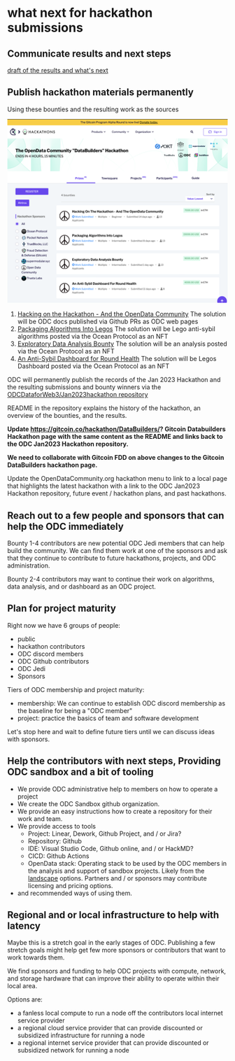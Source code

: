# what next for hackathon submissions

## Communicate results and next steps 

[draft of the results and what's next](https://docs.google.com/document/d/11N5Y3sPvhJ0Hy_w0sjdlbH1wcv8E5c9hl6r8fvsY9ck/edit?usp=sharing)

## Publish hackathon materials permanently

Using these bounties and the resulting work as the sources

![odc-jan2023-hackathon.png](odc-jan2023-hackathon.png)

1. [Hacking on the Hackathon - And the OpenData Community](https://gitcoin.co/issue/29677) The solution will be ODC docs published via Github PRs as ODC web pages
2. [Packaging Algorithms Into Legos](https://gitcoin.co/issue/29676) The solution will be Lego anti-sybil algorithms posted via the Ocean Protocol as an NFT
3. [Exploratory Data Analysis Bounty](https://gitcoin.co/issue/29675) The solution will be an analysis posted via the Ocean Protocol as an NFT
4. [An Anti-Sybil Dashboard for Round Health](https://gitcoin.co/issue/29674) The solution will be Legos Dashboard posted via the Ocean Protocol as an NFT

ODC will permanently publish the records of the Jan 2023 Hackathon and the resulting submissions and bounty winners via the [ODCDataforWeb3/Jan2023hackathon repository](https://github.com/OpenDataforWeb3/Jan2023hackathon) 

README in the repository explains the history of the hackathon, an overview of the bounties, and the results. 

**Update https://gitcoin.co/hackathon/DataBuilders/? Gitcoin Databuilders Hackathon page with the same content as the README and links back to the ODC Jan2023 Hackathon repository.**

**We need to collaborate with Gitcoin FDD on above changes to the Gitcoin DataBuilders hackathon page.**

Update the OpenDataCommunity.org hackathon menu to link to a local page that highlights the latest hackathon with a link to the ODC Jan2023 Hackathon repository, future event / hackathon plans, and past hackathons. 

## Reach out to a few people and sponsors that can help the ODC immediately

Bounty 1-4 contributors are new potential ODC Jedi members that can help build the community. We can find them work at one of the sponsors and ask that they continue to contribute to future hackathons, projects, and ODC administration. 

Bounty 2-4 contributors may want to continue their work on algorithms, data analysis, and or dashboard as an ODC project.

## Plan for project maturity

Right now we have 6 groups of people:
- public
- hackathon contributors
- ODC discord members
- ODC Github contributors
- ODC Jedi
- Sponsors

Tiers of ODC membership and project maturity:
- membership: We can continue to establish ODC discord membership as the baseline for being a "ODC member"
- project: practice the basics of team and software development

Let's stop here and wait to define future tiers until we can discuss ideas with sponsors.

## Help the contributors with next steps, Providing ODC sandbox and a bit of tooling

- We provide ODC administrative help to members on how to operate a project
- We create the ODC Sandbox github organization.
- We provide an easy instructions how to create a repository for their work and team. 
- We provide access to tools 
  -  Project: Linear, Dework, Github Project, and / or Jira?
  -  Repository: Github
  -  IDE: Visual Studio Code, Github online, and / or HackMD?
  -  CICD: Github Actions
  -  OpenData stack: Operating stack to be used by the ODC members in the analysis and support of sandbox projects. Likely from the [landscape](../../docs/landscape.md) options.  Partners and / or sponsors may contribute licensing and pricing options. 
-  and recommended ways of using them.

## Regional and or local infrastructure to help with latency

Maybe this is a stretch goal in the early stages of ODC. Publishing a few stretch goals might help get few more sponsors or contributors that want to work towards them. 

We find sponsors and funding to help ODC projects with compute, network, and storage hardware that can improve their ability to operate within their local area. 

Options are: 
- a fanless local compute to run a node off the contributors local internet service provider
- a regional cloud service provider that can provide discounted or subsidized infrastructure for running a node
- a regional internet service provider that can provide discounted or subsidized network for running a node
